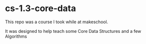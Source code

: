 # cs-1.3-core-data
This repo was a course I took while at makeschool. 

It was designed to help teach some Core Data Structures and a few Algorithms
